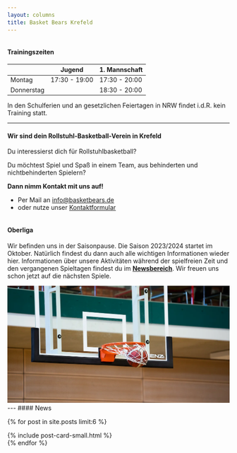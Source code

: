 ```yaml
---
layout: columns
title: Basket Bears Krefeld
---
```


<div class="column is-6" markdown="1">

#### Trainingszeiten

<div style="max-width: 450px; white-space: nowrap" markdown="1">

|            | Jugend        | 1. Mannschaft |
| ---------- | ------------- | ------------- |
| Montag     | 17:30 - 19:00 | 17:30 - 20:00 |
| Donnerstag |               | 18:30 - 20:00 |

</div>

In den Schulferien und an gesetzlichen Feiertagen in NRW findet i.d.R. kein Training statt.

---

#### Wir sind dein Rollstuhl-Basketball-Verein in Krefeld
Du interessierst dich für Rollstuhlbasketball?

Du möchtest Spiel und Spaß in einem Team, aus behinderten und nichtbehinderten Spielern?

**Dann nimm Kontakt mit uns auf!**
- Per Mail an [info@basketbears.de](mailto:info@basketbears.de)  
- oder nutze unser [Kontaktformular](/kontakt)

</div>
<div class="column is-1"></div>
<div class="column is-5" markdown="1">

#### Oberliga

Wir befinden uns in der Saisonpause. Die Saison 2023/2024 startet im Oktober. Natürlich findest du dann auch alle wichtigen Informationen wieder hier.
Informationen über unsere Aktivitäten während der spielfreien Zeit und den vergangenen Spieltagen findest du im [**Newsbereich**](/news). Wir freuen uns schon jetzt auf die nächsten Spiele.

<div class="card">
  <img src="/img/ligapause-small.webp">
</div>

</div>

<div class="column is-12" markdown="1">
---
#### News
</div>

{% for post in site.posts limit:6 %}
<div class="column is-6 is-4-widescreen">
  {% include post-card-small.html %}
</div>
{% endfor %}
